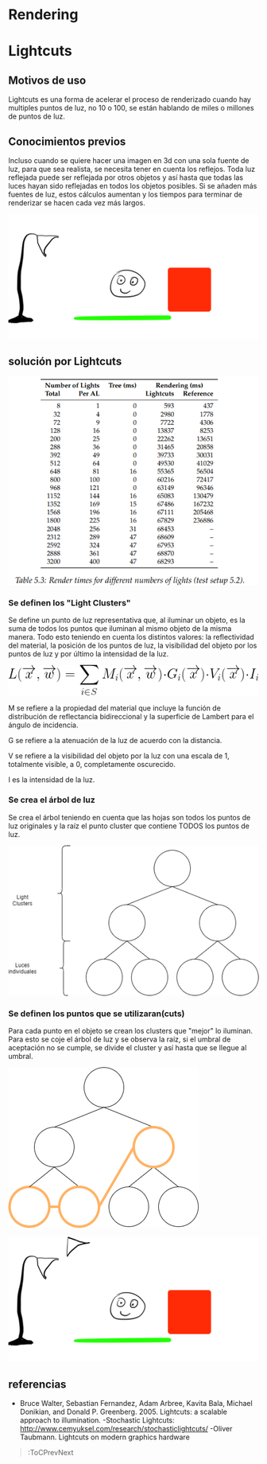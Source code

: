 # Rendering
# Lightcuts
## Motivos de uso 
Lightcuts es una forma de acelerar el proceso de renderizado cuando hay multiples puntos de luz, no 10 o 100, se están hablando de miles o millones de puntos de luz.

## Conocimientos previos
Incluso cuando se quiere hacer una imagen en 3d con una sola fuente de luz, para que sea realista, se necesita tener en cuenta los reflejos. Toda luz reflejada puede ser reflejada por otros objetos y así hasta que todas las luces hayan sido reflejadas en todos los objetos posibles. Si se añaden más fuentes de luz, estos cálculos aumentan y los tiempos para terminar de renderizar se hacen cada vez más largos. 

![iluminando cara original](/docs/sketches/Taller2/a.gif)


## solución por Lightcuts
![Comparación de tiempos](/docs/sketches/Taller2/comparacion.png)

### Se definen los "Light Clusters"
Se define un punto de luz representativa que, al iluminar un objeto, es la suma de todos los puntos que iluminan al mismo objeto de la misma manera. Todo esto teniendo en cuenta los distintos valores: la reflectividad del material, la posición de los puntos de luz, la visibilidad del objeto por los puntos de luz y por último la intensidad de la luz.

![Formula light clusters](/docs/sketches/Taller2/formulalightcuts.png)


M se refiere a la propiedad del material que incluye la función de distribución de reflectancia bidireccional y la superficie de Lambert para el ángulo de incidencia.

G se refiere a la atenuación de la luz de acuerdo con la distancia.

V se refiere a la visibilidad del objeto por la luz con una escala de 1, totalmente visible, a 0, completamente oscurecido.

I es la intensidad de la luz.


### Se crea el árbol de luz
Se crea el árbol teniendo en cuenta que las hojas son todos los puntos de luz originales y la raíz el punto cluster que contiene TODOS los puntos de luz.

![árbol de luz](/docs/sketches/Taller2/cluster.png)

### Se definen los puntos que se utilizaran(cuts)
Para cada punto en el objeto se crean los clusters que "mejor" lo iluminan. Para esto se coje el árbol de luz y se observa la raíz, si el umbral de aceptación no se cumple, se divide el cluster y así hasta que se llegue al umbral.

![Lightcuts](/docs/sketches/Taller2/lightcut.png)

![Iluminando cara con Lightcuts](/docs/sketches/Taller2/b.gif)


## referencias
- Bruce Walter, Sebastian Fernandez, Adam Arbree, Kavita Bala, Michael Donikian, and Donald P. Greenberg. 2005. Lightcuts: a scalable approach to illumination. 
-Stochastic Lightcuts: http://www.cemyuksel.com/research/stochasticlightcuts/
-Oliver Taubmann. Lightcuts on modern graphics hardware

> :ToCPrevNext